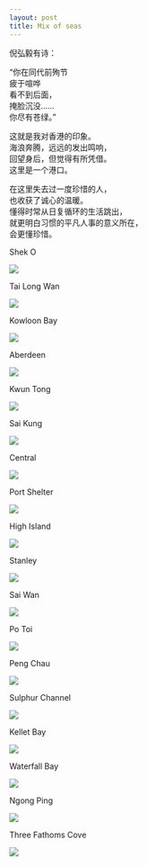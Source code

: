 ```yaml
---
layout: post
title: Mix of seas
---
```


倪弘毅有诗：

“你在同代前殉节  
疲于喧哗  
看不到后面，  
掩脸沉没……  
你尽有苍绿。”  

这就是我对香港的印象。  
海浪奔腾，远远的发出鸣响，  
回望身后，但觉得有所凭借。  
这里是一个港口。  

在这里失去过一度珍惜的人，  
也收获了诚心的温暖。  
懂得时常从日复循环的生活跳出，  
就更明白习惯的平凡人事的意义所在，  
会更懂珍惜。  

Shek O

![](https://i.loli.net/2019/05/19/5ce0c1fc5ba8710781.jpg)

Tai Long Wan

![](https://i.loli.net/2019/05/19/5ce0c6bab1dd455248.jpg)

Kowloon Bay

![](https://i.loli.net/2019/05/19/5ce0c2fc224c878327.jpg)

Aberdeen

![](https://i.loli.net/2019/05/19/5ce0c32eb0a9d39735.jpg)

Kwun Tong

![](https://i.loli.net/2019/05/19/5ce0c36d8c2cb32695.jpg)

Sai Kung

![](https://i.loli.net/2019/05/19/5ce0c39a6a33850932.jpg)

Central

![](https://i.loli.net/2019/05/19/5ce0c5cb6ea8123019.jpg)

Port Shelter

![](https://i.loli.net/2019/05/19/5ce0c5c5bbef998651.jpg)

High Island

![](https://i.loli.net/2019/05/19/5ce0c5cb6767e98652.jpg)

Stanley

![](https://i.loli.net/2019/05/19/5ce0c5c15030f62932.jpg)

Sai Wan

![](https://i.loli.net/2019/05/19/5ce0c5cb6b17024228.jpg)

Po Toi

![](https://i.loli.net/2019/05/19/5ce0c5babe20b71031.jpg)

Peng Chau

![](https://i.loli.net/2019/05/19/5ce0c5c7b670214695.jpg)

Sulphur Channel

![](https://i.loli.net/2019/05/19/5ce0c64186ff828807.jpg)

Kellet Bay

![](https://i.loli.net/2019/05/19/5ce0c6546ef6012438.jpg)

Waterfall Bay

![](https://i.loli.net/2019/05/19/5ce0c66ac5ae968167.jpg)

Ngong Ping

![](https://i.loli.net/2019/05/19/5ce0c67aa782148909.jpg)

Three Fathoms Cove

![](https://i.loli.net/2019/05/19/5ce0c68f7e9d488602.jpg)
